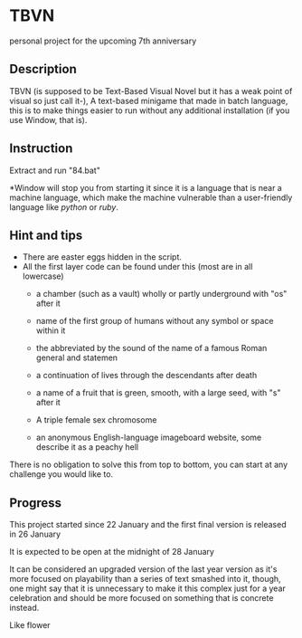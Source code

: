 # TBVN
personal project for the upcoming 7th anniversary
## Description
TBVN (is supposed to be Text-Based Visual Novel but it has a weak point of visual so just call it-), A text-based minigame that made in batch language, this is to make things easier to run without any additional installation (if you use Window, that is).
## Instruction
Extract and run "84.bat"

*Window will stop you from starting it since it is a language that is near a machine language, which make the machine vulnerable than a user-friendly language like _python_ or _ruby_.

## Hint and tips
* There are easter eggs hidden in the script.
* All the first layer code can be found under this (most are in all lowercase)
    * a chamber (such as a vault) wholly or partly underground with "os" after it

    * name of the first group of humans without any symbol or space within it

    * the abbreviated by the sound of the name of a famous Roman general and statemen

    * a continuation of lives through the descendants after death

    * a name of a fruit that is green, smooth, with a large seed, with "s" after it

    * A triple female sex chromosome

    * an anonymous English-language imageboard website, some describe it as a peachy hell

There is no obligation to solve this from top to bottom, you can start at any challenge you would like to.

## Progress
This project started since 22 January and the first final version is released in 26 January

It is expected to be open at the midnight of 28 January

It can be considered an upgraded version of the last year version as it's more focused on playability than a series of text smashed into it, though, one might say that it is unnecessary to make it this complex just for a year celebration and should be more focused on something that is concrete instead.

Like flower

